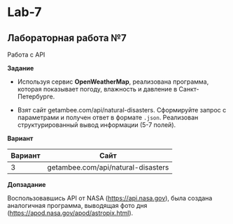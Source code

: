# Lab-7

## Лабораторная работа №7

Работа с API

**Задание**

* Используя сервис **OpenWeatherMap**, реализована программа, которая показывает погоду, влажность и давление в Санкт-Петербурге.

* Взят сайт getambee.com/api/natural-disasters. Сформируйте запрос с параметрами и получен ответ в формате ```.json```. Реализован структурированный вывод информации (5-7 полей).

**Вариант**

| Вариант | Сайт |
| ------- | ---- |
| 3 | getambee.com/api/natural-disasters |


**Допзадание**

Воспользовавшись API от NASA (https://api.nasa.gov), была создана аналогичная программа, выводящая фото дня (https://apod.nasa.gov/apod/astropix.html).
